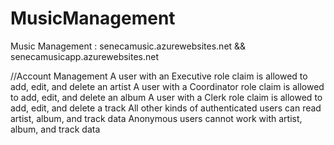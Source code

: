 # MusicManagement
Music Management : senecamusic.azurewebsites.net && senecamusicapp.azurewebsites.net

  //Account Management
  A user with an Executive role claim is allowed to add, edit, and delete an artist
  A user with a Coordinator role claim is allowed to add, edit, and delete an album
  A user with a Clerk role claim is allowed to add, edit, and delete a track
  All other kinds of authenticated users can read artist, album, and track data
  Anonymous users cannot work with artist, album, and track data
  
  
  
  
